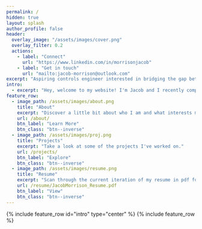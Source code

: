 ```yaml
---
permalink: /
hidden: true
layout: splash
author_profile: false
header:
  overlay_image: "/assets/images/cover.png"
  overlay_filter: 0.2
  actions:
    - label: "Connect"
      url: "https://www.linkedin.com/in/morrisonjacob"
    - label: "Get in touch"
      url: "mailto:jacob-morrison@outlook.com"
excerpt: "Aspiring controls engineer interested in bridging the gap between control theory and machine learning"
intro: 
  - excerpt: "Hey, welcome to my website! I'm Jacob and I recently completed a master's degree in Mechanical Engineering at the University of British Columbia with the Control Engineering Laboratory. Feel free to poke aroud to learn a little more about me."
feature_row:
  - image_path: /assets/images/about.png
    title: "About"
    excerpt: "Discover a little bit about who I am and what interests me."
    url: /about/
    btn_label: "Learn More"
    btn_class: "btn--inverse"
  - image_path: /assets/images/proj.png
    title: "Projects"
    excerpt: "Take a look at some of the projects I've worked on."
    url: /projects/
    btn_label: "Explore"
    btn_class: "btn--inverse"
  - image_path: /assets/images/resume.png
    title: "Resume"
    excerpt: "Scan through the current iteration of my resume in pdf format."
    url: /resume/JacobMorrison_Resume.pdf
    btn_label: "View"
    btn_class: "btn--inverse"
---
```

{% include feature_row id="intro" type="center" %}
{% include feature_row %}
